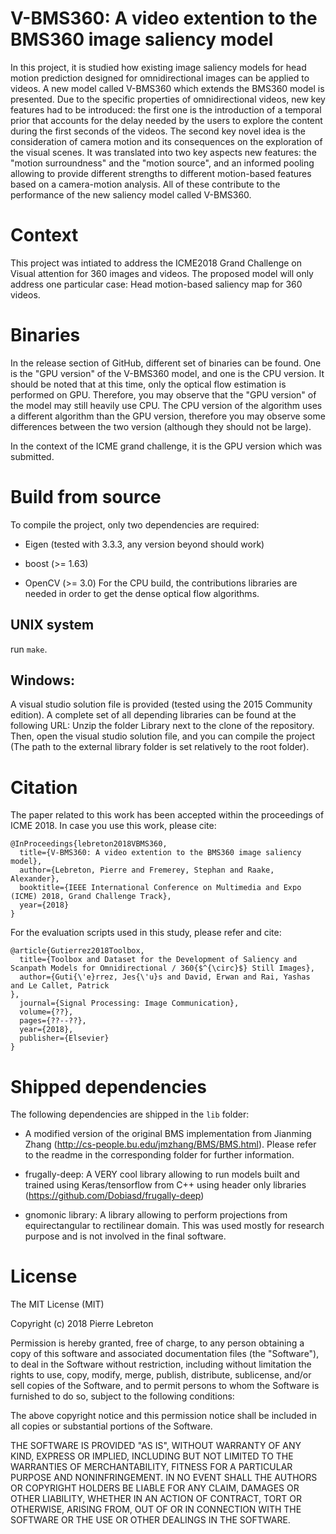 # V-BMS360: A video extention to the BMS360 image saliency model 

In this project, it is studied how existing image saliency models for head motion prediction designed for omnidirectional images can be applied to videos. A new model called V-BMS360 which extends the BMS360 model is presented. Due to the specific properties of omnidirectional videos, new key features had to be introduced: the first one is the introduction of a temporal prior that accounts for the delay needed by the users to explore the content during the first seconds of the videos. The second key novel idea is the consideration of camera motion and its consequences on the exploration of the visual scenes. It was translated into two key aspects new features: the "motion surroundness" and the "motion source", and an informed pooling allowing to provide different strengths to different motion-based features based on a camera-motion analysis. All of these contribute to the performance of the new saliency model called V-BMS360. 


# Context 

This project was intiated to address the ICME2018 Grand Challenge on Visual attention for 360 images and videos. The proposed model will only address one particular case: Head motion-based saliency map for 360 videos. 


# Binaries

In the release section of GitHub, different set of binaries can be found. One is the "GPU version" of the V-BMS360 model, and one is the CPU version. It should be noted that at this time, only the optical flow estimation is performed on GPU. Therefore, you may observe that the "GPU version" of the model may still heavily use CPU. The CPU version of the algorithm uses a different algorithm than the GPU version, therefore you may observe some differences between the two version (although they should not be large). 

In the context of the ICME grand challenge, it is the GPU version which was submitted.  



# Build from source

To compile the project, only two dependencies are required: 

   - Eigen (tested with 3.3.3, any version beyond should work)

   - boost (>= 1.63)

   - OpenCV (>= 3.0) For the CPU build, the contributions libraries are needed in order to get the dense optical flow algorithms.  


## UNIX system

run  `make`.  

## Windows: 

A visual studio solution file is provided (tested using the 2015 Community edition). A complete set of all depending libraries can be found at the following URL: 
Unzip the folder Library next to the clone of the repository. Then, open the visual studio solution file, and you can compile the project (The path to the external library folder is set relatively to the root folder). 



# Citation

The paper related to this work has been accepted within the proceedings of ICME 2018. In case you use this work, please cite:

```
@InProceedings{lebreton2018VBMS360,
  title={V-BMS360: A video extention to the BMS360 image saliency model},
  author={Lebreton, Pierre and Fremerey, Stephan and Raake, Alexander},
  booktitle={IEEE International Conference on Multimedia and Expo (ICME) 2018, Grand Challenge Track},
  year={2018}
}
```





For the evaluation scripts used in this study, please refer and cite:

```
@article{Gutierrez2018Toolbox, 
  title={Toolbox and Dataset for the Development of Saliency and Scanpath Models for Omnidirectional / 360{$^{\circ}$} Still Images}, 
  author={Guti{\'e}rrez, Jes{\'u}s and David, Erwan and Rai, Yashas and Le Callet, Patrick 
}, 
  journal={Signal Processing: Image Communication}, 
  volume={??}, 
  pages={??--??}, 
  year={2018}, 
  publisher={Elsevier} 
}
```



# Shipped dependencies

The following dependencies are shipped in the `lib` folder:


   - A modified version of the original BMS implementation from Jianming Zhang   (http://cs-people.bu.edu/jmzhang/BMS/BMS.html). Please refer to the readme in the corresponding folder for further information.

   - frugally-deep: A VERY cool library allowing to run models built and trained using Keras/tensorflow from C++ using header only libraries (https://github.com/Dobiasd/frugally-deep)  

   - gnomonic library: A library allowing to perform projections from equirectangular to rectilinear domain. This was used mostly for research purpose and is not involved in the final software.  


# License

The MIT License (MIT)

Copyright (c) 2018 Pierre Lebreton

Permission is hereby granted, free of charge, to any person obtaining a copy of this software and associated documentation files (the "Software"), to deal in the Software without restriction, including without limitation the rights to use, copy, modify, merge, publish, distribute, sublicense, and/or sell copies of the Software, and to permit persons to whom the Software is furnished to do so, subject to the following conditions:

The above copyright notice and this permission notice shall be included in all copies or substantial portions of the Software.

THE SOFTWARE IS PROVIDED "AS IS", WITHOUT WARRANTY OF ANY KIND, EXPRESS OR IMPLIED, INCLUDING BUT NOT LIMITED TO THE WARRANTIES OF MERCHANTABILITY, FITNESS FOR A PARTICULAR PURPOSE AND NONINFRINGEMENT. IN NO EVENT SHALL THE AUTHORS OR COPYRIGHT HOLDERS BE LIABLE FOR ANY CLAIM, DAMAGES OR OTHER LIABILITY, WHETHER IN AN ACTION OF CONTRACT, TORT OR OTHERWISE, ARISING FROM, OUT OF OR IN CONNECTION WITH THE SOFTWARE OR THE USE OR OTHER DEALINGS IN THE SOFTWARE.